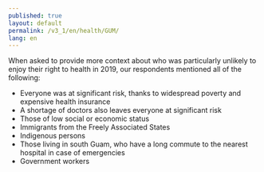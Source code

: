 ```yaml
---
published: true
layout: default
permalink: /v3_1/en/health/GUM/
lang: en
---
```

When asked to provide more context about who was particularly unlikely to enjoy their right to health in 2019, our respondents mentioned all of the following: 

- Everyone was at significant risk, thanks to widespread poverty and expensive health insurance
- A shortage of doctors also leaves everyone at significant risk  
- Those of low social or economic status 
- Immigrants from the Freely Associated States  
- Indigenous persons 
- Those living in south Guam, who have a long commute to the nearest hospital in case of emergencies 
- Government workers
